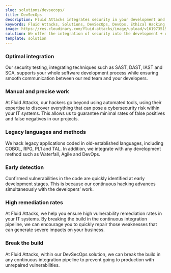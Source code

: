 ```yaml
---
slug: solutions/devsecops/
title: DevSecOps
description: Fluid Attacks integrates security in your development and operations processes (from any SDLC’s stage) to achieve the reliable DevSecOps methodology.
keywords: Fluid Attacks, Solutions, DevSecOps, DevOps, Ethical Hacking, SDLC, Security
image: https://res.cloudinary.com/fluid-attacks/image/upload/v1619735154/airs/solutions/solution-devsecops_jgeyje.webp
solution: We offer the integration of security into the development + operations (DevOps) methodology during Software Development Lifecycle (SDLC). In DevSecOps, all team members involved in software development become responsible for security. As opposed to other companies’ approach, at Fluid Attacks, we are not entirely dependent on tools and place more value on our ethical hackers’ skills to ensure greater accuracy in testing. We recognize that speed without precision is useless. Our security solutions can help optimize your development process from the first uploaded commit and continue after the application is in production.
template: solution
---
```


<div class="sect2">

### Optimal integration

Our security testing, integrating techniques such as SAST, DAST, IAST
and SCA, supports your whole software development process while ensuring
smooth communication between our red team and your developers.

</div>

<div class="sect2">

### Manual and precise work

At Fluid Attacks, our hackers go beyond using automated tools, using
their expertise to discover everything that can pose a cybersecurity
risk within your IT systems. This allows us to guarantee minimal rates
of false positives and false negatives in our projects.

</div>

<div class="sect2">

### Legacy languages and methods

We hack legacy applications coded in old-established languages,
including COBOL, RPG, PL1 and TAL. In addition, we integrate with any
development method such as Waterfall, Agile and DevOps.

</div>

<div class="sect2">

### Early detection

Confirmed vulnerabilities in the code are quickly identified at early
development stages. This is because our continuous hacking advances
simultaneously with the developers’ work.

</div>

<div class="sect2">

### High remediation rates

At Fluid Attacks, we help you ensure high vulnerability remediation
rates in your IT systems. By breaking the build in the continuous
integration pipeline, we can encourage you to quickly repair those
weaknesses that can generate severe impacts on your business.

</div>

<div class="sect2">

### Break the build

At Fluid Attacks, within our DevSecOps solution, we can break the build
in any continuous integration pipeline to prevent going to production
with unrepaired vulnerabilities.

</div>